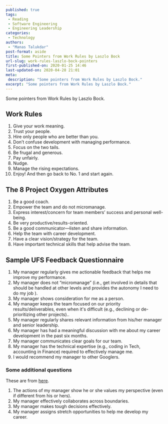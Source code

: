 ```yaml
---
published: true
tags:
 - Reading
 - Software Engineering
 - Engineering Leadership
categories:
 - Technology
authors:
 - "Manas Talukdar"
post-format: aside
title: Some Pointers from Work Rules by Laszlo Bock
url-slug: work-rules-laszlo-bock-pointers
first-published-on: 2020-01-25 14:46
last-updated-on: 2020-04-28 21:01
meta:
 description: "Some pointers from Work Rules by Laszlo Bock."
excerpt: "Some pointers from Work Rules by Laszlo Bock."
---
```


Some pointers from Work Rules by Laszlo Bock.

## Work Rules

1. Give your work meaning.
2. Trust your people.
3. Hire only people who are better than you.
4. Don’t confuse development with managing performance.
5. Focus on the two tails.
6. Be frugal and generous.
7. Pay unfairly.
8. Nudge.
9. Manage the rising expectations.
10. Enjoy! And then go back to No. 1 and start again.

## The 8 Project Oxygen Attributes

1. Be a good coach.
2. Empower the team and do not micromanage.
3. Express interest/concern for team members’ success and personal well-being.
4. Be very productive/results-oriented.
5. Be a good communicator—listen and share information.
6. Help the team with career development.
7. Have a clear vision/strategy for the team.
8. Have important technical skills that help advise the team.

## Sample UFS Feedback Questionnaire

1. My manager regularly gives me actionable feedback that helps me improve my performance.
2. My manager does not “micromanage” (i.e., get involved in details that should be handled at other levels and provides the autonomy I need to do my job ).
3. My manager shows consideration for me as a person.
4. My manager keeps the team focused on our priority results/deliverables, even when it's difficult (e.g., declining or de-prioritizing other projects)..
5. My manager regularly shares relevant information from his/her manager and senior leadership.
6. My manager has had a meaningful discussion with me about my career development in the past six months.
7. My manager communicates clear goals for our team.
8. My manager has the technical expertise (e.g., coding in Tech, accounting in Finance) required to effectively manage me.
9. I would recommend my manager to other Googlers.

### Some additional questions

These are from [here](https://www.inc.com/scott-mautz/google-identifies-their-very-best-leaders-using-these-13-questions.html).

1. The actions of my manager show he or she values my perspective (even if different from his or hers).
2. My manager effectively collaborates across boundaries.
3. My manager makes tough decisions effectively.
4. My manager assigns stretch opportunities to help me develop my career.
